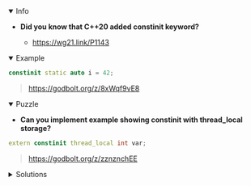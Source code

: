 <details open><summary>Info</summary><p>

* **Did you know that C++20 added constinit keyword?**

  * https://wg21.link/P1143

</p></details><details open><summary>Example</summary><p>

```cpp
constinit static auto i = 42;
```

> https://godbolt.org/z/8xWqf9vE8

</p></details><details open><summary>Puzzle</summary><p>

* **Can you implement example showing constinit with thread_local storage?**

```cpp
extern constinit thread_local int var;
```

> https://godbolt.org/z/zznznchEE

</p></details>

</p></details><details><summary>Solutions</summary><p>
</p></details>
